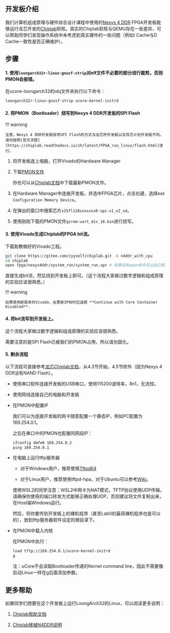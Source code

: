 ## 开发板介绍

我们计算机组成原理与硬件综合设计课程中使用的[Nexys 4 DDR](https://digilent.com/reference/programmable-logic/nexys-4-ddr/start) FPGA开发板能够运行龙芯开发的[Chiplab](https://gitee.com/loongson-edu/chiplab)软核。真实的Chiplab软核与QEMU存在一些差异，可以帮助同学们发现操作系统中未考虑到真实硬件的一些问题（例如I Cache与D Cache一致性是否正确维护）。

## 步骤

#### 1. 使用`loongarch32r-linux-gnusf-strip`对elf文件不必要的部分进行裁剪，否则PMON会报错。

在ucore-loongarch32的obj文件夹执行以下命令：
```bash
loongarch32r-linux-gnusf-strip ucore-kernel-initrd
```

#### 2. 将PMON（Bootloader）烧写到Nexys 4 DDR开发板的SPI Flash

!!! warning

    注意，Nexys 4 DDR开发板烧写SPI Flash的方式与龙芯杯开发板以及百芯计划开发板不同。请勿按照[官方流程](https://chiplab.readthedocs.io/zh/latest/FPGA_run_linux/flash.html)进行。

1. 将开发板连上电脑，打开Vivado的Hardware Manager

2. 下载[PMON文件](../static/gzrom-uart_div_18.bin)

    你也可以从[Chiplab文档](https://gitee.com/loongson-edu/chiplab/blob/chiplab_diff/docs/FPGA_run_linux/linux_run.md)中下载最新PMON文件。

3. 在Hardware Manager中连接开发板，并选中FPGA芯片，点击右键，选择`Add Configuration Memory Device`。

4. 在弹出的窗口中搜索芯片`s25fl128sxxxxxx0-spi-x1_x2_x4`。

5. 使用刚刚下载的PMON文件`gzrom-uart_div_18.bin`进行烧写。


#### 3. 使用Vivado生成Chiplab的FPGA bit流。

下载助教做好的Vivado工程。

```bash
git clone https://gitee.com/cyyself/chiplab.git -b n4ddr_with_cpu
cd chiplab
open fpga/nexys4ddr/system_run/system_run.xpr # 如果没有open命令可以自己用Vivado打开这个xpr文件
```

直接生成bit流，然后烧到开发板上即可。（这个流程大家做过数字逻辑和组成原理的实验应该很熟悉。）

!!! warning

    如果使用新版本的Vivado，在更新IP核时应选择 **Continue with Core Container Disabled**.

#### 4. 将bit流写到开发板上。

这个流程大家做过数字逻辑和组成原理的实验应该很熟悉。

需要注意的是SPI Flash已被我们的PMON占用，所以请勿固化。

#### 5. 剩余流程

以下流程可直接参考[龙芯Chiplab文档](https://chiplab.readthedocs.io/zh/latest/FPGA_run_linux/linux_run.html#id1)，从4.3节开始，4.5节除外（因为Nexys 4 DDR没有NAND Flash）。

- 使用串口软件连接开发板的USB串口，使用115200波特率，8n1，无流控。
- 使用网线连接自己的电脑和开发板
- 在PMON中配置IP

    我们可以为连接开发板的网卡随意配置一个静态IP，例如PC配置为169.254.0.1。

    之后在串口中的PMON也配置同网段IP：

    ```bash
    ifconfig dmfe0 169.254.0.2
    ping 169.254.0.1
    ```

- 在电脑上运行tftp服务器

    - 对于Windows用户，推荐使用[Tftpd64](https://pjo2.github.io/tftpd64/)

    - 对于Linux用户，推荐使用tftpd-hpa，对于Ubuntu可以参考[Wiki](https://help.ubuntu.com/community/TFTP)。

    使用WSL2的同学注意：WSL2中网卡为NAT模式，TFTP协议使用UDP传输，请确保你使用的端口转发方式能够正确处理UDP，否则建议将文件复制出来，在Host端Windows运行。

    然后，将你要传到开发板上的裸机程序（甚至Lab0的最简裸机程序也是可以的），放到tftp服务器软件设定的根目录下。

- 在PMON中载入内核

    在PMON中执行：
    ```bash
    load tftp://169.254.0.1/ucore-kernel-initrd
    g
    ```
    
    注：uCore不会读取Bootloader传递的Kernel command line，因此不需要像启动Linux一样在g后面添加参数。

## 更多帮助

如果同学们想要在这个开发板上运行LoongArch32的Linux，可以阅读更多说明：

1. [Chiplab帮助文档](https://chiplab.readthedocs.io/)

2. [Chiplab移植N4DDR说明](https://gitee.com/loongson-edu/chiplab/tree/chiplab_diff/fpga/nexys4ddr)